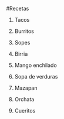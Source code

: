 #Recetas
1. Tacos
2. Burritos
3. Sopes

4. Birria
5. Mango enchilado
6. Sopa de verduras

7. Mazapan
8. Orchata
9. Cueritos
